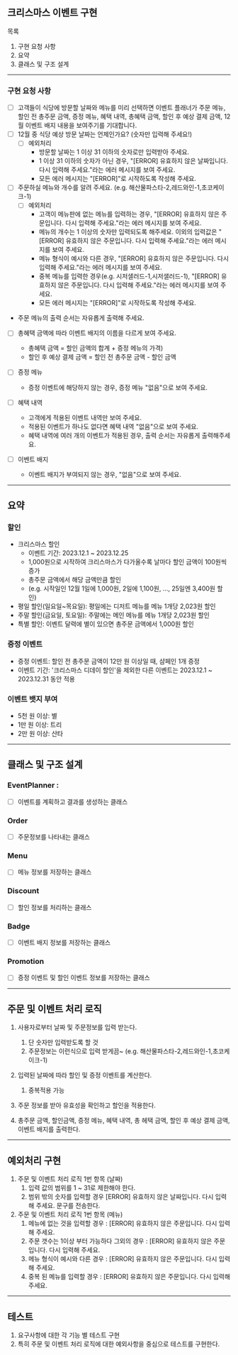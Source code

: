 ## 크리스마스 이벤트 구현

목록

1. 구현 요청 사항
2. 요약
3. 클래스 및 구조 설계
---
### 구현 요청 사항
- [ ] 고객들이 식당에 방문할 날짜와 메뉴를 미리 선택하면 이벤트 플래너가 주문 메뉴, 할인 전 총주문 금액, 증정 메뉴, 혜택 내역, 총혜택 금액, 할인 후 예상 결제 금액, 12월 이벤트 배지 내용을 보여주기를 기대합니다.
- [ ] 12월 중 식당 예상 방문 날짜는 언제인가요? (숫자만 입력해 주세요!)
  - [ ] 예외처리
    - 방문할 날짜는 1 이상 31 이하의 숫자로만 입력받아 주세요.
    - 1 이상 31 이하의 숫자가 아닌 경우, "[ERROR] 유효하지 않은 날짜입니다. 다시 입력해 주세요."라는 에러 메시지를 보여 주세요.
    - 모든 에러 메시지는 "[ERROR]"로 시작하도록 작성해 주세요.
- [ ] 주문하실 메뉴와 개수를 알려 주세요. (e.g. 해산물파스타-2,레드와인-1,초코케이크-1)
  - [ ] 예외처리
    - 고객이 메뉴판에 없는 메뉴를 입력하는 경우, "[ERROR] 유효하지 않은 주문입니다. 다시 입력해 주세요."라는 에러 메시지를 보여 주세요.
    - 메뉴의 개수는 1 이상의 숫자만 입력되도록 해주세요. 이외의 입력값은 "[ERROR] 유효하지 않은 주문입니다. 다시 입력해 주세요."라는 에러 메시지를 보여 주세요.
    - 메뉴 형식이 예시와 다른 경우, "[ERROR] 유효하지 않은 주문입니다. 다시 입력해 주세요."라는 에러 메시지를 보여 주세요.
    - 중복 메뉴를 입력한 경우(e.g. 시저샐러드-1,시저샐러드-1), "[ERROR] 유효하지 않은 주문입니다. 다시 입력해 주세요."라는 에러 메시지를 보여 주세요.
    - 모든 에러 메시지는 "[ERROR]"로 시작하도록 작성해 주세요.
- 주문 메뉴의 출력 순서는 자유롭게 출력해 주세요.

- [ ] 총혜택 금액에 따라 이벤트 배지의 이름을 다르게 보여 주세요.
  - 총혜택 금액 = 할인 금액의 합계 + 증정 메뉴의 가격)
  - 할인 후 예상 결제 금액 = 할인 전 총주문 금액 - 할인 금액

- [ ] 증정 메뉴
  - 증정 이벤트에 해당하지 않는 경우, 증정 메뉴 "없음"으로 보여 주세요.

- [ ] 혜택 내역
  - 고객에게 적용된 이벤트 내역만 보여 주세요.
  - 적용된 이벤트가 하나도 없다면 혜택 내역 "없음"으로 보여 주세요.
  - 혜택 내역에 여러 개의 이벤트가 적용된 경우, 출력 순서는 자유롭게 출력해주세요.

- [ ] 이벤트 배지
  - 이벤트 배지가 부여되지 않는 경우, "없음"으로 보여 주세요.

---

## 요약

### 할인
* 크리스마스 할인
  * 이벤트 기간: 2023.12.1 ~ 2023.12.25 
  * 1,000원으로 시작하여 크리스마스가 다가올수록 날마다 할인 금액이 100원씩 증가
  * 총주문 금액에서 해당 금액만큼 할인
  * (e.g. 시작일인 12월 1일에 1,000원, 2일에 1,100원, ..., 25일엔 3,400원 할인)
* 평일 할인(일요일~목요일): 평일에는 디저트 메뉴를 메뉴 1개당 2,023원 할인
* 주말 할인(금요일, 토요일): 주말에는 메인 메뉴를 메뉴 1개당 2,023원 할인
* 특별 할인: 이벤트 달력에 별이 있으면 총주문 금액에서 1,000원 할인

### 증정 이벤트 
* 증정 이벤트: 할인 전 총주문 금액이 12만 원 이상일 때, 샴페인 1개 증정
* 이벤트 기간: '크리스마스 디데이 할인'을 제외한 다른 이벤트는 2023.12.1 ~ 2023.12.31 동안 적용

### 이벤트 뱃지 부여
* 5천 원 이상: 별
* 1만 원 이상: 트리
* 2만 원 이상: 산타

---



## 클래스 및 구조 설계

### EventPlanner : 
- [ ] 이벤트를 계획하고 결과를 생성하는 클래스

### Order
- [ ] 주문정보를 나타내는 클래스

### Menu
- [ ] 메뉴 정보를 저장하는 클래스

### Discount
- [ ] 할인 정보를 처리하는 클래스

### Badge
- [ ] 이벤트 배지 정보를 저장하는 클래스

### Promotion
- [ ] 증정 이벤트 및 할인 이벤트 정보를 저장하는 클래스


---

## 주문 및 이벤트 처리 로직
1. 사용자로부터 날짜 및 주문정보를 입력 받는다.
   1. 단 숫자만 입력받도록 할 것
   2. 주문정보는 이런식으로 입력 받게끔~ (e.g. 해산물파스타-2,레드와인-1,초코케이크-1)

2. 입력된 날짜에 따라 할인 및 증정 이벤트를 계산한다.
   1. 중복적용 가능

3. 주문 정보를 받아 유효성을 확인하고 할인을 적용한다.

4. 총주문 금액, 할인금액, 증정 메뉴, 혜택 내역, 총 헤택 금액, 할인 후 예상 결제 금액, 이벤트 배지를 출력한다.

---

## 예외처리 구현

1. 주문 및 이벤트 처리 로직 1번 항목 (날짜)
   1. 입력 값의 범위를 1 ~ 31로 제한해야 한다.
   2. 범위 밖의 숫자를 입력할 경우 [ERROR] 유효하지 않은 날짜입니다. 다시 입력해 주세요. 문구를 전송한다.
2. 주문 및 이벤트 처리 로직 1번 항목 (메뉴)
   1. 메뉴에 없는 것을 입력할 경우 : [ERROR] 유효하지 않은 주문입니다. 다시 입력해 주세요.
   2. 주문 갯수는 1이상 부터 가능하다 그외의 경우 : [ERROR] 유효하지 않은 주문입니다. 다시 입력해 주세요.
   3. 메뉴 형식이 예시와 다른 경우 : [ERROR] 유효하지 않은 주문입니다. 다시 입력해 주세요.
   4. 중복 된 메뉴를 입력할 경우 : [ERROR] 유효하지 않은 주문입니다. 다시 입력해 주세요.

---

## 테스트

1. 요구사항에 대한 각 기능 별 테스트 구현
2. 특히 주문 및 이벤트 처리 로직에 대한 예외사항을 중심으로 테스트를 구현한다.